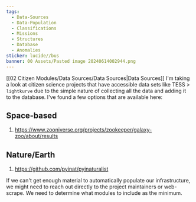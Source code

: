 ```yaml
---
tags:
  - Data-Sources
  - Data-Population
  - Classifications
  - Missions
  - Structures
  - Database
  - Anomalies
sticker: lucide//bus
banner: 00 Assets/Pasted image 20240614002944.png
---
```

[[02 Citizen Modules/Data Sources/Data Sources|Data Sources]]
I'm taking a look at citizen science projects that have accessible data sets like TESS > `lightkurve` due to the simple nature of collecting all the data and adding it to the database. I've found a few options that are available here:

## Space-based
1. https://www.zooniverse.org/projects/zookeeper/galaxy-zoo/about/results

## Nature/Earth
1. https://github.com/pyinat/pyinaturalist

If we can't get enough material to automatically populate our infrastructure, we might need to reach out directly to the project maintainers or web-scrape. We need to determine what modules to include as the minimum.